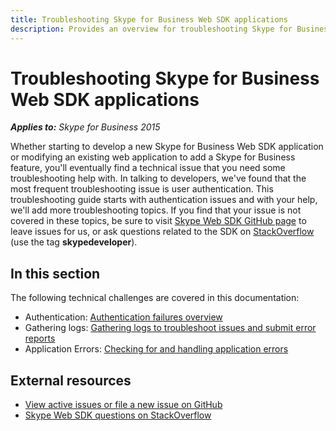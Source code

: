 ```yaml
---
title: Troubleshooting Skype for Business Web SDK applications
description: Provides an overview for troubleshooting Skype for Business web SDK applications and provides links to related documentation.
---
```

# Troubleshooting Skype for Business Web SDK applications

_**Applies to:** Skype for Business 2015_


Whether starting to develop a new Skype for Business Web SDK application or modifying an existing web application to add
a Skype for Business feature, you'll eventually find a technical issue that you need some troubleshooting help with. In talking
to developers, we've found that the most frequent troubleshooting issue is user authentication. This troubleshooting guide starts
with authentication issues and with your help, we'll add more troubleshooting topics. If you find that your issue is not covered 
in these topics, be sure to visit [Skype Web SDK GitHub page](https://github.com/OfficeDev/skype-docs/issues) to leave issues for
us, or ask questions related to the SDK on [StackOverflow](http://stackoverflow.com/questions/tagged/skypedeveloper) (use the 
tag **skypedeveloper**). 

## In this section
The following technical challenges are covered in this documentation:

- Authentication: [Authentication failures overview](./auth/AADAuthFailures.md)
- Gathering logs: [Gathering logs to troubleshoot issues and submit error reports](./gatheringLogs/GatherLogs.md)
- Application Errors: [Checking for and handling application errors](./handlingApplicationErrors.md)

## External resources

- [View active issues or file a new issue on GitHub](https://github.com/OfficeDev/skype-docs/issues)
- [Skype Web SDK questions on StackOverflow](http://stackoverflow.com/questions/tagged/skypedeveloper)


